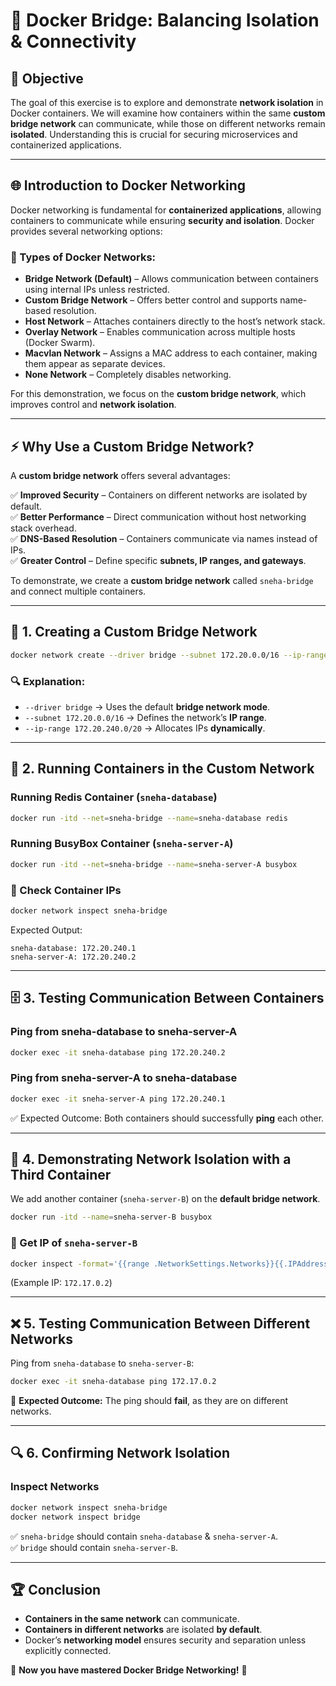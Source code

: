 # 🚀 Docker Bridge: Balancing Isolation & Connectivity

## 📌 Objective

The goal of this exercise is to explore and demonstrate **network isolation** in Docker containers. We will examine how containers within the same **custom bridge network** can communicate, while those on different networks remain **isolated**. Understanding this is crucial for securing microservices and containerized applications.

---

## 🌐 Introduction to Docker Networking

Docker networking is fundamental for **containerized applications**, allowing containers to communicate while ensuring **security and isolation**. Docker provides several networking options:

### 🔹 Types of Docker Networks:

- **Bridge Network (Default)** – Allows communication between containers using internal IPs unless restricted.
- **Custom Bridge Network** – Offers better control and supports name-based resolution.
- **Host Network** – Attaches containers directly to the host’s network stack.
- **Overlay Network** – Enables communication across multiple hosts (Docker Swarm).
- **Macvlan Network** – Assigns a MAC address to each container, making them appear as separate devices.
- **None Network** – Completely disables networking.

For this demonstration, we focus on the **custom bridge network**, which improves control and **network isolation**.

---

## ⚡ Why Use a Custom Bridge Network?

A **custom bridge network** offers several advantages:

✅ **Improved Security** – Containers on different networks are isolated by default.  
✅ **Better Performance** – Direct communication without host networking stack overhead.  
✅ **DNS-Based Resolution** – Containers communicate via names instead of IPs.  
✅ **Greater Control** – Define specific **subnets, IP ranges, and gateways**.  

To demonstrate, we create a **custom bridge network** called `sneha-bridge` and connect multiple containers.

---

## 🔧 1. Creating a Custom Bridge Network

```bash
docker network create --driver bridge --subnet 172.20.0.0/16 --ip-range 172.20.240.0/20 sneha-bridge
```

### 🔍 Explanation:

- `--driver bridge` → Uses the default **bridge network mode**.
- `--subnet 172.20.0.0/16` → Defines the network’s **IP range**.
- `--ip-range 172.20.240.0/20` → Allocates IPs **dynamically**.

---

## 🚀 2. Running Containers in the Custom Network

### Running **Redis Container** (`sneha-database`)

```bash
docker run -itd --net=sneha-bridge --name=sneha-database redis
```

### Running **BusyBox Container** (`sneha-server-A`)

```bash
docker run -itd --net=sneha-bridge --name=sneha-server-A busybox
```

### 📌 Check Container IPs

```bash
docker network inspect sneha-bridge
```

Expected Output:

```
sneha-database: 172.20.240.1
sneha-server-A: 172.20.240.2
```

---

## 🗄 3. Testing Communication Between Containers

### Ping from **sneha-database** to **sneha-server-A**

```bash
docker exec -it sneha-database ping 172.20.240.2
```

### Ping from **sneha-server-A** to **sneha-database**

```bash
docker exec -it sneha-server-A ping 172.20.240.1
```

✅ Expected Outcome: Both containers should successfully **ping** each other.

---

## 🚧 4. Demonstrating Network Isolation with a Third Container

We add another container (`sneha-server-B`) on the **default bridge network**.

```bash
docker run -itd --name=sneha-server-B busybox
```

### 📌 Get IP of `sneha-server-B`

```bash
docker inspect -format='{{range .NetworkSettings.Networks}}{{.IPAddress}}{{end}}' sneha-server-B
```

(Example IP: `172.17.0.2`)

---

## ❌ 5. Testing Communication Between Different Networks

Ping from `sneha-database` to `sneha-server-B`:

```bash
docker exec -it sneha-database ping 172.17.0.2
```

🚨 **Expected Outcome:** The ping should **fail**, as they are on different networks.

---

## 🔍 6. Confirming Network Isolation

### Inspect Networks

```bash
docker network inspect sneha-bridge
docker network inspect bridge
```

✅ `sneha-bridge` should contain `sneha-database` & `sneha-server-A`.  
✅ `bridge` should contain `sneha-server-B`.  

---

## 🏆 Conclusion

- **Containers in the same network** can communicate.
- **Containers in different networks** are isolated **by default**.
- Docker’s **networking model** ensures security and separation unless explicitly connected.

🚀 **Now you have mastered Docker Bridge Networking!** 🎯


